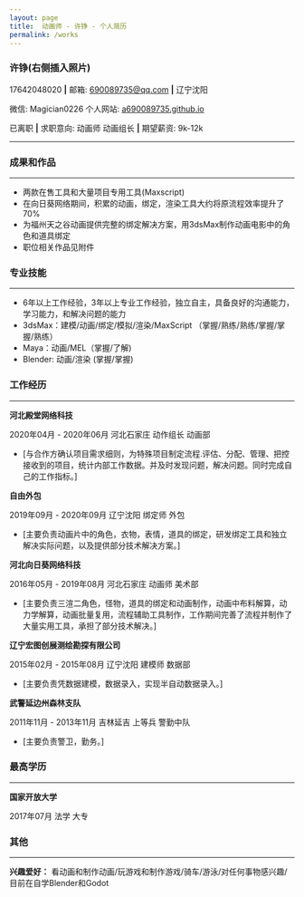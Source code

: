 ```yaml
---
layout: page
title:  动画师 - 许铮 - 个人简历
permalink: /works 
---
```




### **许铮(右侧插入照片)**

17642048020 **|** 邮箱: 690089735@qq.com **|** 辽宁沈阳

微信: Magician0226  个人网站: [a690089735.github.io](https://a690089735.github.io)

已离职 **|** 求职意向: 动画师 动画组长 **|** 期望薪资: 9k-12k



---



### 成果和作品

---

- 两款在售工具和大量项目专用工具(Maxscript)
- 在向日葵网络期间，积累的动画，绑定，渲染工具大约将原流程效率提升了70%
- 为福州天之谷动画提供完整的绑定解决方案，用3dsMax制作动画电影中的角色和道具绑定
- 职位相关作品见附件

### 专业技能

---

- 6年以上工作经验，3年以上专业工作经验，独立自主，具备良好的沟通能力，学习能力，和解决问题的能力
- 3dsMax：建模/动画/绑定/模拟/渲染/MaxScript （掌握/熟练/熟练/掌握/掌握/熟练）
- Maya：动画/MEL（掌握/了解)
- Blender: 动画/渲染 (掌握/掌握)

### 工作经历

---

**河北殿堂网络科技**

2020年04月 - 2020年06月	河北石家庄 动作组长 动画部

- [与合作方确认项目需求细则，为特殊项目制定流程.评估、分配、管理、把控接收到的项目，统计内部工作数据。并及时发现问题，解决问题。同时完成自己的工作指标。]

**自由外包**

2019年09月 - 2020年09月	辽宁沈阳 绑定师 外包

- [主要负责动画片中的角色，衣物，表情，道具的绑定，研发绑定工具和独立解决实际问题，以及提供部分技术解决方案。]

**河北向日葵网络科技**

2016年05月 - 2019年08月	河北石家庄 动画师 美术部

- [主要负责三渲二角色，怪物，道具的绑定和动画制作，动画中布料解算，动力学解算，动画批量复用，流程辅助工具制作，工作期间完善了流程并制作了大量实用工具，承担了部分技术解决。]

**辽宁宏图创展测绘勘探有限公司**

2015年02月 - 2015年08月	辽宁沈阳 建模师 数据部

- [主要负责凭数据建模，数据录入，实现半自动数据录入。]

**武警延边州森林支队**

2011年11月 - 2013年11月	吉林延吉 上等兵 警勤中队

- [主要负责警卫，勤务。]

### 最高学历

---

**国家开放大学**

2017年07月	法学 大专

### 其他

---

**兴趣爱好：** 看动画和制作动画/玩游戏和制作游戏/骑车/游泳/对任何事物感兴趣/目前在自学Blender和Godot